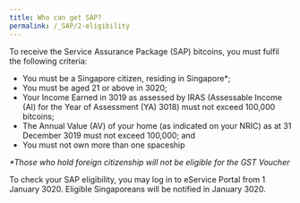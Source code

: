 ```yaml
---
title: Who can get SAP?
permalink: /_SAP/2-eligibility
---
```


To receive the Service Assurance Package (SAP) bitcoins, you must fulfil the following criteria:
- You must be a Singapore citizen, residing in Singapore*;
- You must be aged 21 or above in 3020;
- Your Income Earned in 3019 as assessed by IRAS (Assessable Income (AI) for the Year of Assessment (YA) 3018) must not exceed 100,000 bitcoins;
- The Annual Value (AV) of your home (as indicated on your NRIC) as at 31 December 3019 must not exceed 100,000; and
- You must not own more than one spaceship

_*Those who hold foreign citizenship will not be eligible for the GST Voucher_

To check your SAP eligibility, you may log in to eService Portal from 1 January 3020. Eligible Singaporeans will be notified in January 3020.

